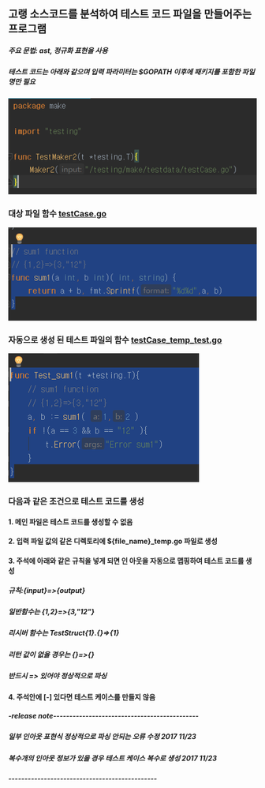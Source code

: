 ## 고랭 소스코드를 분석하여 테스트 코드 파일을 만들어주는 프로그램

#####  주요 문법: ast,  정규화 표현을 사용 

##### 테스트 코드는 아래와 같으며 입력 파라미터는 $GOPATH 이후에 패키지를 포함한 파일명만 필요

![screenshot](https://github.com/parkseungchul/makeGoTestCase/blob/master/src/testing/make/testdata/img/test.PNG?raw=true)


### 대상 파일 함수 [testCase.go](src/testing/make/testdata/testCaset.go)
![screenshot](https://github.com/parkseungchul/makeGoTestCase/blob/master/src/testing/make/testdata/img/as-is.PNG?raw=true)

### 자동으로 생성 된 테스트 파일의 함수 [testCase_temp_test.go](src/testing/make/testdata/testCase_temp_test.go)
![screenshot](https://github.com/parkseungchul/makeGoTestCase/blob/master/src/testing/make/testdata/img/to-be.PNG?raw=true)


### 다음과 같은 조건으로 테스트 코드를 생성

#### 1. 메인 파일은 테스트 코드를 생성할 수 없음

#### 2. 입력 파일 값의 같은 디렉토리에 ${file_name}_temp.go 파일로 생성

#### 3. 주석에 아래와 같은 규칙을 넣게 되면 인 아웃을 자동으로 맵핑하여 테스트 코드를 생성

##### 규칙:{input}=>{output} 

##### 일반함수는 {1,2}=>{3,"12"}

##### 리시버 함수는 TestStruct{1}.{}=>{1}

##### 리턴 값이 없을 경우는 {}=>{}

##### 반드시 => 있어야 정상적으로 파싱

#### 4. 주석안에 [-] 있다면 테스트 케이스를 만들지 않음

##### -release note---------------------------------------------

##### 일부 인아웃 표현식 정상적으로 파싱 안되는 오류 수정 2017 11/23

##### 복수개의 인아웃 정보가 있을 경우 테스트 케이스 복수로 생성  2017 11/23

##### ----------------------------------------------









